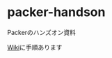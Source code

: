 # packer-handson
Packerのハンズオン資料

[Wiki](https://github.com/juve534/packer-handson/wiki)に手順あります
      

